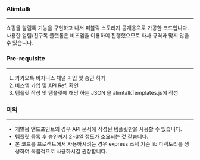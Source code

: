 ### Alimtalk
---
쇼핑몰 알림톡 기능을 구현하고 나서 퍼블릭 스토리지 공개용으로 가공한 코드입니다.
사용한 알림/친구톡 플랫폼은 비즈엠을 이용하여 진행했으므로 타사 규격과 맞지 않을 수 있습니다.

### Pre-requisite
---
1. 카카오톡 비지니스 채널 가입 및 승인 허가
2. 비즈엠 가입 및 API Ref. 확인
3. 템플릿 작성 및 템플릿에 해당 하는 JSON 을 alimtalkTemplates.js에 작성

### 이외
---
- 개발용 앤드포인트의 경우 API 문서에 작성된 템플릿만을 사용할 수 있습니다.
- 템플릿 등록 후 승인까지 2~3일 정도가 소요되는 것 같습니다.
- 본 코드를 프로젝트에서 사용하시려는 경우 express 스택 기준 lib 디렉토리를 생성하여 독립적으로 사용하시길 권장합니다.


